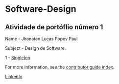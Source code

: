 # Software-Design
## Atividade de portóflio número 1

Name - Jhonatan Lucas Popov Paul

Subject - Design de Software.

1 - [Singleton](https://github.com/Paulpov/Software-Design/tree/main/src/Singleton)

For more information, see the [contributor guide index](https://github.com/Paulpov).

[LinkedIn](https://www.linkedin.com/in/jhonatan-lucas-20315414a/)

